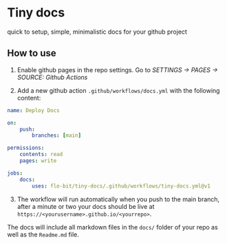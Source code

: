 # Tiny docs

quick to setup, simple, minimalistic docs for your github project

## How to use

1. Enable github pages in the repo settings. Go to _SETTINGS &rarr; PAGES &rarr; SOURCE: Github Actions_

2. Add a new github action `.github/workflows/docs.yml` with the following content:

```yaml
name: Deploy Docs

on:
    push:
        branches: [main]

permissions:
    contents: read
    pages: write

jobs:
    docs:
        uses: flo-bit/tiny-docs/.github/workflows/tiny-docs.yml@v1
```

3. The workflow will run automatically when you push to the main branch, after a minute or two your docs should be live at `https://<yourusername>.github.io/<yourrepo>`.

The docs will include all markdown files in the `docs/` folder of your repo as well as the `Readme.md` file.